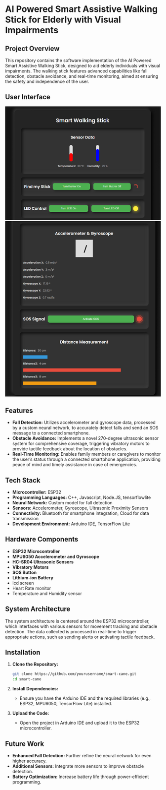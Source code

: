 # AI Powered Smart Assistive Walking Stick for Elderly with Visual Impairments

## Project Overview

This repository contains the software implementation of the AI Powered Smart Assistive Walking Stick, designed to aid elderly individuals with visual impairments. The walking stick features advanced capabilities like fall detection, obstacle avoidance, and real-time monitoring, aimed at ensuring the safety and independence of the user.

## User Interface 
![Smart Cane Overview](public/pic-1.png)
![System Architecture](public/pic-2.png)

## Features

- **Fall Detection:** Utilizes accelerometer and gyroscope data, processed by a custom neural network, to accurately detect falls and send an SOS message to a connected smartphone.
- **Obstacle Avoidance:** Implements a novel 270-degree ultrasonic sensor system for comprehensive coverage, triggering vibratory motors to provide tactile feedback about the location of obstacles.
- **Real-Time Monitoring:** Enables family members or caregivers to monitor the user’s status through a connected smartphone application, providing peace of mind and timely assistance in case of emergencies.

## Tech Stack

- **Microcontroller:** ESP32
- **Programming Languages:** C++, Javascript, Node.JS, tensorflowlite
- **Neural Network:** Custom model for fall detection
- **Sensors:** Accelerometer, Gyroscope, Ultrasonic Proximity Sensors
- **Connectivity:** Bluetooth for smartphone integration, Cloud for data transmission
- **Development Environment:** Arduino IDE, TensorFlow Lite

## Hardware Components

- **ESP32 Microcontroller**
- **MPU6050 Accelerometer and Gyroscope**
- **HC-SR04 Ultrasonic Sensors**
- **Vibratory Motors**
- **SOS Button**
- **Lithium-ion Battery**
- lcd screen
- Heart Rate monitor
- Temperature and Humidity sensor

## System Architecture

The system architecture is centered around the ESP32 microcontroller, which interfaces with various sensors for movement tracking and obstacle detection. The data collected is processed in real-time to trigger appropriate actions, such as sending alerts or activating tactile feedback.

## Installation

1. **Clone the Repository:**
    ```bash
    git clone https://github.com/yourusername/smart-cane.git
    cd smart-cane
    ```
2. **Install Dependencies:**
   - Ensure you have the Arduino IDE and the required libraries (e.g., ESP32, MPU6050, TensorFlow Lite) installed.

3. **Upload the Code:**
   - Open the project in Arduino IDE and upload it to the ESP32 microcontroller.

## Future Work

- **Enhanced Fall Detection:** Further refine the neural network for even higher accuracy.
- **Additional Sensors:** Integrate more sensors to improve obstacle detection.
- **Battery Optimization:** Increase battery life through power-efficient programming.




